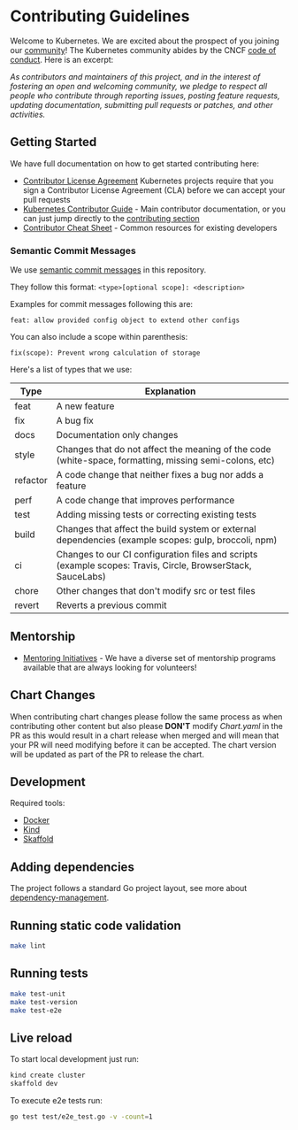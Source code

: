 # Contributing Guidelines

Welcome to Kubernetes. We are excited about the prospect of you joining our [community](https://git.k8s.io/community)! The Kubernetes community abides by the CNCF [code of conduct](code-of-conduct.md). Here is an excerpt:

_As contributors and maintainers of this project, and in the interest of fostering an open and welcoming community, we pledge to respect all people who contribute through reporting issues, posting feature requests, updating documentation, submitting pull requests or patches, and other activities._

## Getting Started

We have full documentation on how to get started contributing here:

<!---
If your repo has certain guidelines for contribution, put them here ahead of the general k8s resources
-->

- [Contributor License Agreement](https://git.k8s.io/community/CLA.md) Kubernetes projects require that you sign a Contributor License Agreement (CLA) before we can accept your pull requests
- [Kubernetes Contributor Guide](https://git.k8s.io/community/contributors/guide) - Main contributor documentation, or you can just jump directly to the [contributing section](https://git.k8s.io/community/contributors/guide#contributing)
- [Contributor Cheat Sheet](https://git.k8s.io/community/contributors/guide/contributor-cheatsheet) - Common resources for existing developers

### Semantic Commit Messages

We use [semantic commit messages](https://www.conventionalcommits.org/en/v1.0.0/)  in this repository.

They follow this format: `<type>[optional scope]: <description>`

Examples for commit messages following this are:

`feat: allow provided config object to extend other configs`

You can also include a scope within parenthesis:

`fix(scope): Prevent wrong calculation of storage`

Here's a list of types that we use:

| Type | Explanation |
|---|---|
| feat | A new feature |
| fix | A bug fix |
| docs | Documentation only changes |
| style | Changes that do not affect the meaning of the code (white-space, formatting, missing semi-colons, etc) |
| refactor | A code change that neither fixes a bug nor adds a feature |
| perf |  A code change that improves performance |
| test | Adding missing tests or correcting existing tests |
| build |Changes that affect the build system or external dependencies (example scopes: gulp, broccoli, npm) |
| ci | Changes to our CI configuration files and scripts (example scopes: Travis, Circle, BrowserStack, SauceLabs) |
| chore | Other changes that don't modify src or test files |
| revert | Reverts a previous commit |

## Mentorship

- [Mentoring Initiatives](https://git.k8s.io/community/mentoring) - We have a diverse set of mentorship programs available that are always looking for volunteers!

## Chart Changes

When contributing chart changes please follow the same process as when contributing other content but also please **DON'T** modify _Chart.yaml_ in the PR as this would result in a chart release when merged and will mean that your PR will need modifying before it can be accepted. The chart version will be updated as part of the PR to release the chart.

## Development

Required tools:

- [Docker](https://www.docker.com/)
- [Kind](https://kind.sigs.k8s.io/)
- [Skaffold](https://skaffold.dev/)

## Adding dependencies

The project follows a standard Go project layout, see more about [dependency-management](https://github.com/kubernetes/community/blob/master/contributors/devel/development.md#dependency-management).

## Running static code validation

```sh
make lint
```

## Running tests

```sh
make test-unit
make test-version
make test-e2e
```

## Live reload

To start local development just run:

```sh
kind create cluster
skaffold dev
```

To execute e2e tests run:

```sh
go test test/e2e_test.go -v -count=1
```
